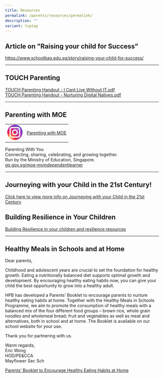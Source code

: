 ```yaml
---
title: Resources
permalink: /parents/resources/permalink/
description: ""
variant: tiptap
---
```

<h2>Article on "Raising your child for Success"</h2>
<p><a href="https://www.schoolbag.edu.sg/story/raising-your-child-for-success/" rel="noopener noreferrer nofollow" target="_blank">https://www.schoolbag.edu.sg/story/raising-your-child-for-success/</a>
</p>
<hr>
<h2>TOUCH Parenting</h2>
<p><a href="/files/IT.pdf" rel="noopener noreferrer nofollow" target="_blank">TOUCH Parenting Handout - I Cant Live Without IT.pdf</a>
<br><a href="/files/TOUCH.pdf" rel="noopener noreferrer nofollow" target="_blank">TOUCH Parenting Handout - Nurturing Digital Natives.pdf</a>
</p>
<hr>
<h2>Parenting with MOE</h2>
<table style="minWidth: 50px">
<colgroup>
<col>
<col>
</colgroup>
<tbody>
<tr>
<td rowspan="1" colspan="1">
<div class="isomer-image-wrapper">
<img style="width: 100%" height="auto" width="100%" alt="" src="/images/icon_instagram.svg">
</div>
</td>
<td rowspan="1" colspan="1">
<p><a href="https://www.instagram.com/parentingwith.moesg/" rel="noopener noreferrer nofollow" target="_blank">Parenting with MOE</a>
</p>
</td>
</tr>
</tbody>
</table>
<p>Parenting With You
<br>Connecting, sharing, celebrating, and growing together.
<br>Run by the Ministry of Education, Singapore.
<br><a href="https://go.gov.sg/moe-myindependentlearner" rel="noopener noreferrer nofollow" target="_blank">go.gov.sg/moe-myindependentlearner</a>
</p>
<hr>
<h2>Journeying with your Child in the 21st Century!</h2>
<p><a href="/files/Journey.pdf" rel="noopener noreferrer nofollow" target="_blank">Click here to view more info on Journeying with your Child in the 21st Century</a>
</p>
<h2>Building Resilience in Your Children</h2>
<p><a href="/files/resilience.pdf" rel="noopener noreferrer nofollow" target="_blank">Building Resilience in your children and resilience resources</a>
</p>
<hr>
<h2>Healthy Meals in Schools and at Home</h2>
<p>Dear parents,</p>
<p>Childhood and adolescent years are crucial to set the foundation for healthy
growth. Eating a nutritionally balanced diet supports optimal growth and
development. By encouraging healthy eating habits now, you can give your
child the best opportunity to grow into a healthy adult.</p>
<p>HPB has developed a Parents’ Booklet to encourage parents to nurture healthy
eating habits at home. Together with the Healthy Meals in Schools Programme,
we aim to promote the consumption of healthy meals with a balanced mix
of the four different food groups – brown rice, whole grain noodles and
wholemeal bread; fruit and vegetables as well as meat and alternatives,
both in school and at home. The Booklet is available on our school website
for your use.</p>
<p>Thank you for partnering with us.</p>
<p>Warm regards,
<br>Eric Wong
<br>HOD/PE&amp;CCA
<br>Mayflower Sec Sch</p>
<p><a href="/files/hpb.pdf" rel="noopener noreferrer nofollow" target="_blank">Parents’ Booklet to Encourage Healthy Eating Habits at Home</a>
</p>